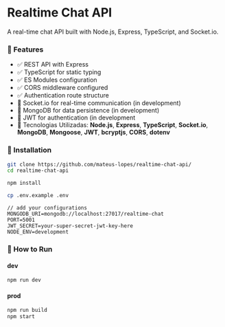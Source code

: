 # Realtime Chat API

A real-time chat API built with Node.js, Express, TypeScript, and Socket.io.

### 🚀 Features

- ✅ REST API with Express
- ✅ TypeScript for static typing
- ✅ ES Modules configuration
- ✅ CORS middleware configured
- ✅ Authentication route structure
- 🔄 Socket.io for real-time communication (in development)
- 🔄 MongoDB for data persistence (in development)
- 🔄 JWT for authentication (in development
- 🔧 Tecnologias Utilizadas: **Node.js**, **Express**, **TypeScript**, **Socket.io**, **MongoDB**, **Mongoose**, **JWT**, **bcryptjs**, **CORS**, **dotenv**

### 🔧 Installation

```bash
git clone https://github.com/mateus-lopes/realtime-chat-api/
cd realtime-chat-api
```

```bash
npm install
```

```bash
cp .env.example .env
```

```env
// add your configurations
MONGODB_URI=mongodb://localhost:27017/realtime-chat
PORT=5001
JWT_SECRET=your-super-secret-jwt-key-here
NODE_ENV=development
```

### 🚀 How to Run

#### dev
```bash
npm run dev
```

#### prod
```bash
npm run build
npm start
```
